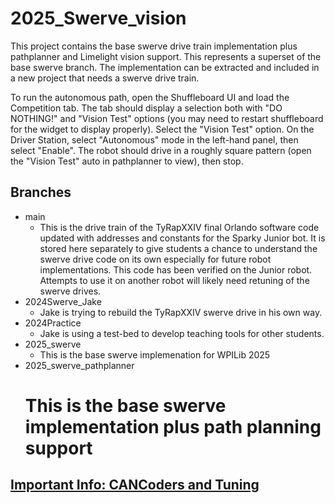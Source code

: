 # 2025_Swerve_vision

This project contains the base swerve drive train implementation plus pathplanner and Limelight vision support. This
represents a superset of the base swerve branch. The implementation can be extracted and included
in a new project that needs a swerve drive train.

To run the autonomous path, open the Shuffleboard UI and load the Competition tab. The tab should
display a selection both with "DO NOTHING!" and "Vision Test" options (you may need to restart shuffleboard for the
widget to display properly). Select the "Vision Test" option. On the Driver Station, select "Autonomous" mode
in the left-hand panel, then select "Enable". The robot should drive in a roughly square pattern (open
the "Vision Test" auto in pathplanner to view), then stop.

## Branches
* main
    * This is the drive train of the TyRapXXIV final Orlando software code updated with addresses and constants
    for the Sparky Junior bot. It is stored here separately to give students a chance to understand the swerve drive code on its own especially for future robot implementations. This code has been verified on the Junior robot. Attempts to use it on another robot will likely need retuning of the swerve drives.
* 2024Swerve_Jake
    * Jake is trying to rebuild the TyRapXXIV swerve drive in his own way.
* 2024Practice
    * Jake is using a test-bed to develop teaching tools for other students.
* 2025_swerve
    * This is the base swerve implemenation for WPILib 2025
* 2025_swerve_pathplanner
    # This is the base swerve implementation plus path planning support

## [Important Info: CANCoders and Tuning](src/main/java/frc/robot/README.md)
